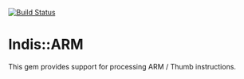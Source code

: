 [![Build Status](https://secure.travis-ci.org/indis/indis-arm.png?branch=master)](http://travis-ci.org/indis/indis-arm)

# Indis::ARM

This gem provides support for processing ARM / Thumb instructions.
